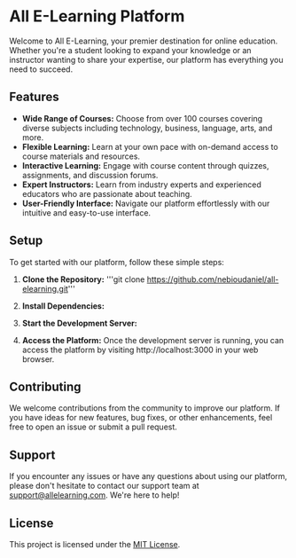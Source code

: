 # All E-Learning Platform

Welcome to All E-Learning, your premier destination for online education. Whether you're a student looking to expand your knowledge or an instructor wanting to share your expertise, our platform has everything you need to succeed.

## Features

- **Wide Range of Courses:** Choose from over 100 courses covering diverse subjects including technology, business, language, arts, and more.
- **Flexible Learning:** Learn at your own pace with on-demand access to course materials and resources.
- **Interactive Learning:** Engage with course content through quizzes, assignments, and discussion forums.
- **Expert Instructors:** Learn from industry experts and experienced educators who are passionate about teaching.
- **User-Friendly Interface:** Navigate our platform effortlessly with our intuitive and easy-to-use interface.

## Setup

To get started with our platform, follow these simple steps:

1. **Clone the Repository:**
'''git clone https://github.com/nebioudaniel/all-elearning.git'''

2. **Install Dependencies:**

3. **Start the Development Server:**

4. **Access the Platform:**
Once the development server is running, you can access the platform by visiting http://localhost:3000 in your web browser.

## Contributing

We welcome contributions from the community to improve our platform. If you have ideas for new features, bug fixes, or other enhancements, feel free to open an issue or submit a pull request.

## Support

If you encounter any issues or have any questions about using our platform, please don't hesitate to contact our support team at support@allelearning.com. We're here to help!

## License

This project is licensed under the [MIT License](LICENSE).
